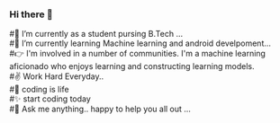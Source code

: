### Hi there 👋
#🔭 I’m currently as a student pursing B.Tech ...<br>
#🌱 I’m currently learning Machine learning and android develpoment...<br>
#👉 I'm involved in a number of communities. I'm a machine learning aficionado who enjoys learning and constructing      learning models.<br>
#✌  Work Hard Everyday..<br>
#🌟 coding is life <br>
#✨ start coding today<br>
#💬 Ask me anything.. happy to help you all out ...

<!--
**vidhi-sareen/vidhi-sareen** is a ✨ _special_ ✨ repository because its `README.md` (this file) appears on your GitHub profile.

Here are some ideas to get you started:

- 🔭 I’m currently working on ...
- 🌱 I’m currently learning ...
- 👯 I’m looking to collaborate on ...
- 🤔 I’m looking for help with ...
- 💬 Ask me about ...
- 📫 How to reach me: ...
- 😄 Pronouns: ...
- ⚡ Fun fact: ...
-->
